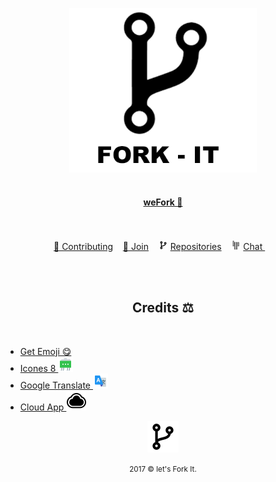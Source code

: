 <html>
<p align="center">
    <img width="300" src="assets/fork/fork-it.png" alt="Fork it!"><br><br>
</hp>

<a href="README.md"><h4 align="center">weFork 🔁 </h4></a>


<p align="center">
	<br><br>
	<a href="README.md/#contributing">🔁 Contributing</a>&nbsp;&nbsp;&nbsp;
	<a href="README.md/#join"> 🤝  Join</a>&nbsp;&nbsp;&nbsp;
	<img src="assets/fork/fork15px.png" alt="Fork it!">
	<a href="README.md/#repositories">Repositories</a>&nbsp;&nbsp;&nbsp;
	<img src="assets/fork/gitter15px.png" alt="Gitter">
	<a href="https://gitter.im/Fork-it/Lobby"> Chat </a>&nbsp;&nbsp;&nbsp;
	<br><br>
</p>

<p align="center">
	<br>
	<h2 align="center">Credits ⚖ </h2>
	<br>
</p>

- [Get Emoji 😋 ](https://getemoji.com/)
- [Icones 8 ![Icones8 Logo](assets/icones/icones8.png)](https://icons8.com)
- [Google Translate ![Google Translate Logo](assets/icones/translate.png)](https://translate.google.com)
- [Cloud App ![Cloud App Logo](assets/icones/cloudApp.png)](https://www.getcloudapp.com/)





<html>
	<p align="center">
	    <img src="assets/fork/fork50px.png" alt="Fork it">
	</p>
	<p align="center">
	    <small>2017 &copy let's Fork It. </small>
	</p>
</html>
